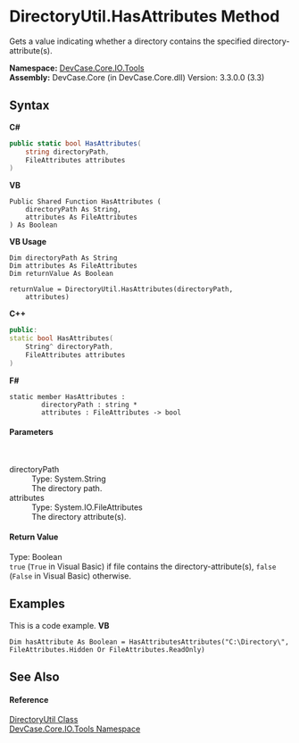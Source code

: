 # DirectoryUtil.HasAttributes Method 
 

Gets a value indicating whether a directory contains the specified directory-attribute(s).

**Namespace:**&nbsp;<a href="N_DevCase_Core_IO_Tools">DevCase.Core.IO.Tools</a><br />**Assembly:**&nbsp;DevCase.Core (in DevCase.Core.dll) Version: 3.3.0.0 (3.3)

## Syntax

**C#**<br />
``` C#
public static bool HasAttributes(
	string directoryPath,
	FileAttributes attributes
)
```

**VB**<br />
``` VB
Public Shared Function HasAttributes ( 
	directoryPath As String,
	attributes As FileAttributes
) As Boolean
```

**VB Usage**<br />
``` VB Usage
Dim directoryPath As String
Dim attributes As FileAttributes
Dim returnValue As Boolean

returnValue = DirectoryUtil.HasAttributes(directoryPath, 
	attributes)
```

**C++**<br />
``` C++
public:
static bool HasAttributes(
	String^ directoryPath, 
	FileAttributes attributes
)
```

**F#**<br />
``` F#
static member HasAttributes : 
        directoryPath : string * 
        attributes : FileAttributes -> bool 

```


#### Parameters
&nbsp;<dl><dt>directoryPath</dt><dd>Type: System.String<br />The directory path.</dd><dt>attributes</dt><dd>Type: System.IO.FileAttributes<br />The directory attribute(s).</dd></dl>

#### Return Value
Type: Boolean<br />`true` (`True` in Visual Basic) if file contains the directory-attribute(s), `false` (`False` in Visual Basic) otherwise.

## Examples
This is a code example. 
**VB**<br />
``` VB
Dim hasAttribute As Boolean = HasAttributesAttributes("C:\Directory\", FileAttributes.Hidden Or FileAttributes.ReadOnly)
```


## See Also


#### Reference
<a href="T_DevCase_Core_IO_Tools_DirectoryUtil">DirectoryUtil Class</a><br /><a href="N_DevCase_Core_IO_Tools">DevCase.Core.IO.Tools Namespace</a><br />